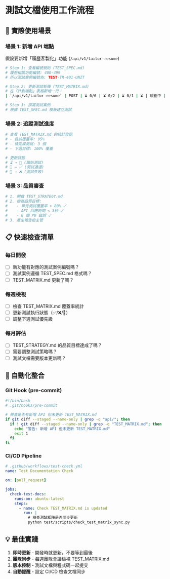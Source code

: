 # 測試文檔使用工作流程

## 🎯 實際使用場景

### 場景 1: 新增 API 端點
假設要新增「履歷客製化」功能 (`/api/v1/tailor-resume`)

```bash
# Step 1: 查看編號規則 (TEST_SPEC.md)
# 履歷相關功能編號: 400-499
# 所以測試案例編號為: TEST-TR-401-UNIT

# Step 2: 更新測試矩陣 (TEST_MATRIX.md)
# 在「計劃端點」表格新增一行：
| `/api/v1/tailor-resume` | POST | ⏳ 0/6 | ⏳ 0/2 | ⏳ 0/1 | ⏳ | 規劃中 | 2025-08-30 |

# Step 3: 撰寫測試案例
# 根據 TEST_SPEC.md 模板建立測試
```

### 場景 2: 追蹤測試進度
```bash
# 查看 TEST_MATRIX.md 的統計資訊
# - 目前覆蓋率: 95%
# - 待完成測試: 3 個
# - 下週目標: 100% 覆蓋

# 更新狀態
# ⏳ → 🔄 (開始測試)
# 🔄 → ✅ (測試通過)
# 🔄 → ❌ (測試失敗)
```

### 場景 3: 品質審查
```bash
# 1. 開啟 TEST_STRATEGY.md
# 2. 檢查品質目標:
#    - 單元測試覆蓋率 > 80% ✓
#    - API 回應時間 < 3秒 ✓
#    - 0 個 P0 錯誤 ✓
# 3. 產生報告給主管
```

## 📋 快速檢查清單

### 每日開發
- [ ] 新功能有對應的測試案例編號嗎？
- [ ] 測試案例遵循 TEST_SPEC.md 格式嗎？
- [ ] TEST_MATRIX.md 更新了嗎？

### 每週檢視
- [ ] 檢查 TEST_MATRIX.md 覆蓋率統計
- [ ] 更新測試執行狀態（✅/❌/🔄）
- [ ] 調整下週測試優先級

### 每月評估
- [ ] TEST_STRATEGY.md 的品質目標達成了嗎？
- [ ] 需要調整測試策略嗎？
- [ ] 測試文檔需要版本更新嗎？

## 🔧 自動化整合

### Git Hook (pre-commit)
```bash
#!/bin/bash
# .git/hooks/pre-commit

# 檢查是否有新增 API 但未更新 TEST_MATRIX.md
if git diff --staged --name-only | grep -q "api/"; then
  if ! git diff --staged --name-only | grep -q "TEST_MATRIX.md"; then
    echo "警告: 新增 API 但未更新 TEST_MATRIX.md"
    exit 1
  fi
fi
```

### CI/CD Pipeline
```yaml
# .github/workflows/test-check.yml
name: Test Documentation Check

on: [pull_request]

jobs:
  check-test-docs:
    runs-on: ubuntu-latest
    steps:
      - name: Check TEST_MATRIX.md is updated
        run: |
          # 檢查測試矩陣是否同步更新
          python test/scripts/check_test_matrix_sync.py
```

## 💡 最佳實踐

1. **即時更新** - 開發時就更新，不要等到最後
2. **團隊同步** - 每週團隊會議檢視 TEST_MATRIX.md
3. **版本控制** - 測試文檔與程式碼一起提交
4. **自動提醒** - 設定 CI/CD 檢查文檔同步